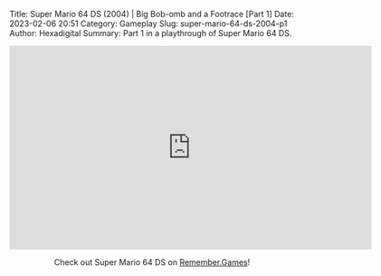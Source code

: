 Title: Super Mario 64 DS (2004) | Big Bob-omb and a Footrace [Part 1]
Date: 2023-02-06 20:51
Category: Gameplay
Slug: super-mario-64-ds-2004-p1
Author: Hexadigital
Summary: Part 1 in a playthrough of Super Mario 64 DS.

<center><iframe src="https://www.youtube.com/embed/beQ7m1N6i0k?feature=oembed" allow="accelerometer; autoplay; encrypted-media; gyroscope; picture-in-picture" width="640" height="360" frameborder="0"></iframe>

Check out Super Mario 64 DS on [Remember.Games](https://remember.games/game/2250/super-mario-64-ds/)!</center>

